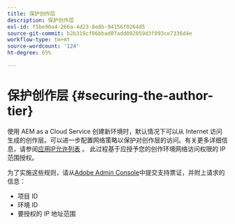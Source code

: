 ```yaml
---
title: 保护创作层
description: 保护创作层
exl-id: f5be90a4-266a-4d23-8e8b-94156f0264d5
source-git-commit: b2b319cf06bbad07add092059d3f093ce7336d4e
workflow-type: tm+mt
source-wordcount: '124'
ht-degree: 65%

---
```


# 保护创作层 {#securing-the-author-tier}

使用 AEM as a Cloud Service 创建新环境时，默认情况下可以从 Internet 访问生成的创作层。可以进一步配置网络策略以保护对创作层的访问。有关更多详细信息，请参阅[应用IP允许列表](https://experienceleague.adobe.com/docs/experience-manager-cloud-service/implementing/using-cloud-manager/ip-allow-lists/apply-allow-list.html?lang=en) 。 此过程基于应授予您的创作环境网络访问权限的 IP 范围授权。

为了实施这些规则，请从[Adobe Admin Console](https://adminconsole.adobe.com/)中提交支持票证，并附上请求的信息：

* 项目 ID
* 环境 ID
* 要授权的 IP 地址范围

